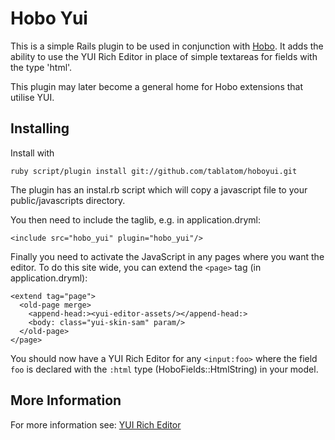 # Hobo Yui

This is a simple Rails plugin to be used in conjunction with [Hobo](http://hobocentral.net). It adds the ability to use the YUI Rich Editor in place of simple textareas for fields with the type 'html'.

This plugin may later become a general home for Hobo extensions that utilise YUI.

## Installing

Install with

    ruby script/plugin install git://github.com/tablatom/hoboyui.git
    
The plugin has an instal.rb script which will copy a javascript file to your public/javascripts directory.

You then need to include the taglib, e.g. in application.dryml:

    <include src="hobo_yui" plugin="hobo_yui"/>

Finally you need to activate the JavaScript in any pages where you want the editor. To do this site wide, you can extend the `<page>` tag (in application.dryml):
    
    <extend tag="page">
      <old-page merge>
        <append-head:><yui-editor-assets/></append-head:>
        <body: class="yui-skin-sam" param/>
      </old-page>
    </page>
    
You should now have a YUI Rich Editor for any `<input:foo>` where the field `foo` is declared with the `:html` type (HoboFields::HtmlString) in your model.


## More Information

For more information see: [YUI Rich Editor](http://developer.yahoo.com/yui/editor/)
